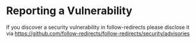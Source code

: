 # Reporting a Vulnerability

If you discover a security vulnerability in follow-redirects please disclose it via https://github.com/follow-redirects/follow-redirects/security/advisories
